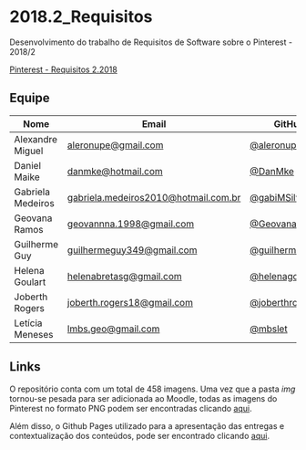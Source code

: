# 2018.2_Requisitos

Desenvolvimento do trabalho de Requisitos de Software sobre o Pinterest - 2018/2

[Pinterest - Requisitos 2.2018](https://joberthrogers18.github.io/2018.2-Requisitos/)

## Equipe

| Nome | Email | GitHub|
|--|--|--|
| Alexandre Miguel | aleronupe@gmail.com | [@aleronupe](https://github.com/aleronupe) |
| Daniel Maike | danmke@hotmail.com | [@DanMke](https://github.com/DanMke) |
| Gabriela Medeiros | gabriela.medeiros2010@hotmail.com.br | [@gabiMSilva](https://github.com/gabiMSilva) |
| Geovana Ramos | geovannna.1998@gmail.com | [@GeovanaRamos](https://github.com/GeovanaRamos) |
| Guilherme Guy | guilhermeguy349@gmail.com| [@guilherme1guy](https://github.com/guilherme1guy) |
| Helena Goulart| helenabretasg@gmail.com | [@helenagoulart](https://github.com/helenagoulart)|
| Joberth Rogers | joberth.rogers18@gmail.com | [@joberthrogers18](https://github.com/joberthrogers18) |
| Letícia Meneses| lmbs.geo@gmail.com | [@mbslet](https://github.com/mbslet)|

## Links

O repositório conta com um total de 458 imagens. Uma vez que a pasta _img_ tornou-se pesada para ser adicionada ao Moodle, todas as imagens do Pinterest no formato PNG podem ser encontradas clicando [aqui](https://drive.google.com/drive/folders/1kf0smaoOgzuJH3kD6xP1wg6EsIvoJ5_0?usp=sharing).

Além disso, o Github Pages utilizado para a apresentação das entregas e contextualização dos conteúdos, pode ser encontrado clicando [aqui](https://joberthrogers18.github.io/2018.2-Requisitos/).
